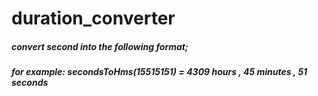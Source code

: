# duration_converter
##### convert second into the following format;
##### for example: secondsToHms(15515151) = 4309 hours , 45 minutes , 51 seconds
